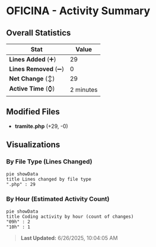 # OFICINA - Activity Summary 

## Overall Statistics

| Stat                   | Value                                                             |
| ---------------------- | ----------------------------------------------------------------- |
| **Lines Added** (➕)   | 29                                          |
| **Lines Removed** (➖) | 0                                        |
| **Net Change** (↕)    | 29                |
| **Active Time** (⌚)   | 2 minutes |


## Modified Files
- **tramite.php** (+29, -0)

## Visualizations

### By File Type (Lines Changed)

```mermaid
pie showData
title Lines changed by file type
".php" : 29
```

### By Hour (Estimated Activity Count)

```mermaid
pie showData
title Coding activity by hour (count of changes)
"09h" : 2
"10h" : 1
```


> **Last Updated:** 6/26/2025, 10:04:05 AM